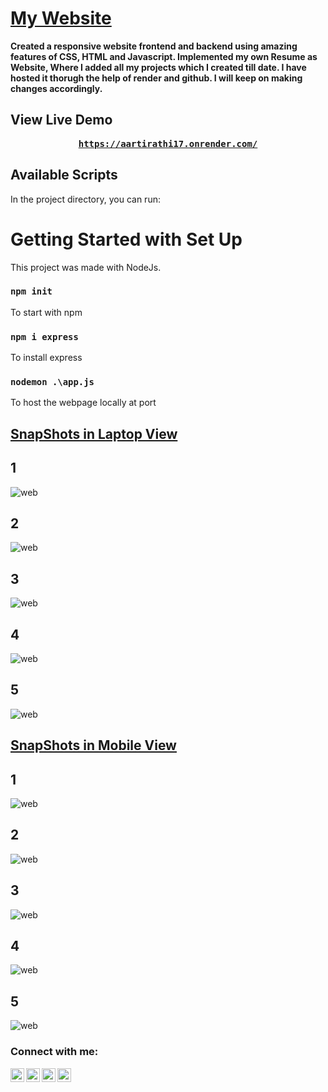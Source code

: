  # [My Website](https://aartirathi17.onrender.com/)
<b>Created a responsive website frontend and backend using amazing features of CSS, HTML and Javascript.
Implemented my own Resume as Website, Where I added all my projects which I created till date. I have hosted it thorugh the help of render and github. I will keep on making changes accordingly.</b>

## View Live Demo
<pre><center><a href="https://aartirathi17.onrender.com/"><b>https://aartirathi17.onrender.com/</b></a></center></pre>

## Available Scripts

In the project directory, you can run:

# Getting Started with Set Up

This project was made with NodeJs.

### `npm init`

To start with npm

### `npm i express`

To install express

### `nodemon .\app.js`

To host the webpage locally at port

## [SnapShots in Laptop View](https://aartirathi17.herokuapp.com/)
## 1
![web](https://github.com/shinchancode/Portfolio/blob/main/Sample/l1.png)
## 2
![web](https://github.com/shinchancode/Portfolio/blob/main/Sample/l2.png)
## 3
![web](https://github.com/shinchancode/Portfolio/blob/main/Sample/l3.png)
## 4
![web](https://github.com/shinchancode/Portfolio/blob/main/Sample/l4.png)
## 5
![web](https://github.com/shinchancode/Portfolio/blob/main/Sample/l5.png)

## [SnapShots in Mobile View](https://aartirathi17.herokuapp.com/)
## 1
![web](https://github.com/shinchancode/Portfolio/blob/main/Sample/m1.jpeg)
## 2
![web](https://github.com/shinchancode/Portfolio/blob/main/Sample/m2.jpeg)
## 3
![web](https://github.com/shinchancode/Portfolio/blob/main/Sample/m3.jpeg)
## 4
![web](https://github.com/shinchancode/Portfolio/blob/main/Sample/m4.jpeg)
## 5
![web](https://github.com/shinchancode/Portfolio/blob/main/Sample/m5.jpeg)

### Connect with me:

[<img align="left" alt="codeSTACKr.com" width="22px" src="https://img.icons8.com/?size=512&id=n9d0Hm43JCPK&format=png" />][website]
[<img align="left" alt="codeSTACKr | Twitter" width="22px" src="https://img.icons8.com/fluency/48/twitter.png" />][twitter]
[<img align="left" alt="codeSTACKr | LinkedIn" width="22px" src="https://raw.githubusercontent.com/rahuldkjain/github-profile-readme-generator/master/src/images/icons/Social/linked-in-alt.svg" />][linkedin]
[<img align="left" alt="codeSTACKr | Instagram" width="22px" src="https://raw.githubusercontent.com/rahuldkjain/github-profile-readme-generator/master/src/images/icons/Social/instagram.svg" />][instagram]

<br />

[website]: https://shinchancode.github.io/3d-react-portfolio/
[twitter]: https://twitter.com/CodeShinchan
[instagram]: https://www.instagram.com/aarti.rathiii
[linkedin]: https://www.linkedin.com/in/aarti-rathi-a6031814b/

